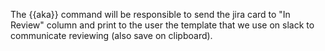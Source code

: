The {{aka}} command will be responsible to send the jira card to "In Review" column and print to the user the template that we use on slack to communicate reviewing (also save on clipboard).
